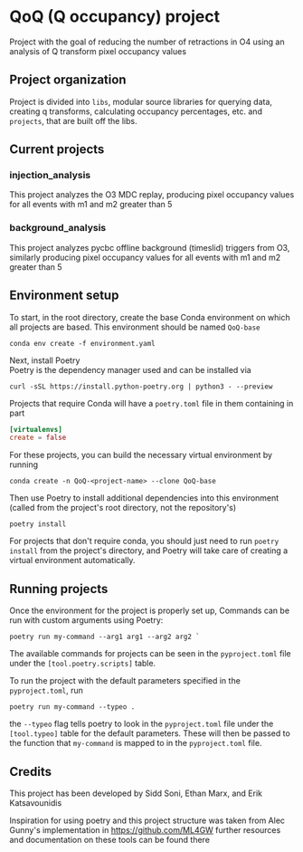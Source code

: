 # QoQ (Q occupancy) project
Project with the goal of reducing the number of retractions in O4
using an analysis of Q transform pixel occupancy values

## Project organization
Project is divided into `libs`, modular source libraries for querying data, creating q transforms, calculating occupancy percentages, etc. and `projects`, that are built off the libs.

## Current projects
### injection_analysis
This project analyzes the O3 MDC replay, producing pixel occupancy values for all events with m1 and m2 greater than 5

### background_analysis
This project analyzes pycbc offline background (timeslid) triggers from O3, similarly producing pixel occupancy values for all events with m1 and m2 greater than 5


## Environment setup
To start, in the root directory, create the base Conda environment on which all projects are based. This environment should be named `QoQ-base`

```
conda env create -f environment.yaml
```

Next, install Poetry  
Poetry is the dependency manager used and can be installed via

```
curl -sSL https://install.python-poetry.org | python3 - --preview
```

Projects that require Conda will have a `poetry.toml` file in them containing in part

```toml
[virtualenvs]
create = false
```

For these projects, you can build the necessary virtual environment by running

```console
conda create -n QoQ-<project-name> --clone QoQ-base
```

Then use Poetry to install additional dependencies into this environment (called from the project's root directory, not the repository's)

```console
poetry install
```

For projects that don't require conda, you should just need to run `poetry install` from the project's directory, and Poetry will take care of creating a virtual environment automatically.


## Running projects
Once the environment for the project is properly set up,
Commands can be run with custom arguments using Poetry:

```console
poetry run my-command --arg1 arg1 --arg2 arg2 `
```

The available commands for projects can be seen in the `pyproject.toml`
file under the `[tool.poetry.scripts]` table.

To run the project with the default parameters specified in 
the `pyproject.toml`, run 

```console
poetry run my-command --typeo .
```

the `--typeo` flag tells poetry to look in the `pyproject.toml` file under the `[tool.typeo]` table for the default parameters. These will then be passed to the function that `my-command` is mapped to in the `pyproject.toml` file.

## Credits
This project has been developed by Sidd Soni, Ethan Marx, and Erik Katsavounidis  

Inspiration for using poetry and this project structure was taken from Alec Gunny's implementation in https://github.com/ML4GW
further resources and documentation on these tools can be found there
